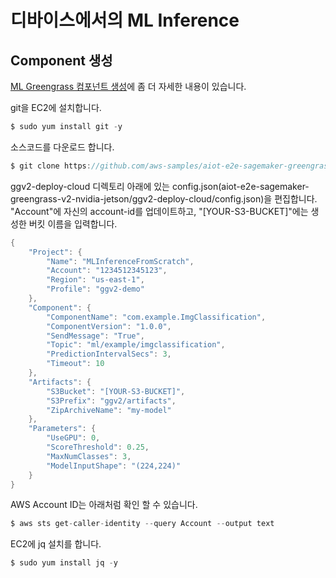 # 디바이스에서의 ML Inference


## Component 생성

[ML Greengrass 컴포넌트 생성](https://catalog.us-east-1.prod.workshops.aws/workshops/0b21ceb7-2108-4a82-9e76-4c56d4b52db5/ko-KR/5/1)에 좀 더 자세한 내용이 있습니다.

git을 EC2에 설치합니다.

```c
$ sudo yum install git -y
```


소스코드를 다운로드 합니다.

```c
$ git clone https://github.com/aws-samples/aiot-e2e-sagemaker-greengrass-v2-nvidia-jetson
```

ggv2-deploy-cloud 디렉토리 아래에 있는 config.json(aiot-e2e-sagemaker-greengrass-v2-nvidia-jetson/ggv2-deploy-cloud/config.json)을 편집합니다. "Account"에 자신의 account-id를 업데이트하고, "[YOUR-S3-BUCKET]"에는 생성한 버킷 이름을 입력합니다. 

```java
{
    "Project": {
        "Name": "MLInferenceFromScratch",
        "Account": "1234512345123",
        "Region": "us-east-1",
        "Profile": "ggv2-demo"
    },
    "Component": {
        "ComponentName": "com.example.ImgClassification",
        "ComponentVersion": "1.0.0",
        "SendMessage": "True",
        "Topic": "ml/example/imgclassification",
        "PredictionIntervalSecs": 3,
        "Timeout": 10
    },
    "Artifacts": {
        "S3Bucket": "[YOUR-S3-BUCKET]",
        "S3Prefix": "ggv2/artifacts",
        "ZipArchiveName": "my-model"
    },
    "Parameters": {
        "UseGPU": 0,
        "ScoreThreshold": 0.25,
        "MaxNumClasses": 3,
        "ModelInputShape": "(224,224)"
    }
}
```

AWS Account ID는 아래처럼 확인 할 수 있습니다. 

```c
$ aws sts get-caller-identity --query Account --output text
```

EC2에 jq 설치를 합니다.

```c
$ sudo yum install jq -y
```

